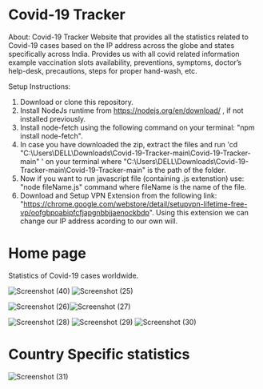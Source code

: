 # Covid-19 Tracker
About:
 Covid-19 Tracker Website that provides all the statistics related to Covid-19 cases based on the IP address across the globe and states specifically across India. Provides us with all covid related information example vaccination slots availability, preventions, symptoms, doctor’s help-desk, precautions, steps for proper hand-wash, etc.
 
Setup Instructions:
1. Download or clone this repository.
2. Install NodeJs runtime from https://nodejs.org/en/download/ , if not installed previously.
3. Install node-fetch using the following command on your terminal: "npm install node-fetch".
4. In case you have downloaded the zip, extract the files and run 'cd "C:\Users\DELL\Downloads\Covid-19-Tracker-main\Covid-19-Tracker-main" ' on your terminal where "C:\Users\DELL\Downloads\Covid-19-Tracker-main\Covid-19-Tracker-main" is the path of the folder.
5. Now if you want to run javascript file (containing .js extenstion) use: "node fileName.js" command where fileName is the name of the file.
6. Download and Setup VPN Extension from the following link: "https://chrome.google.com/webstore/detail/setupvpn-lifetime-free-vp/oofgbpoabipfcfjapgnbbjjaenockbdp". Using this extension we can change our IP address acording to our own will.

# Home page
Statistics of Covid-19 cases worldwide.

![Screenshot (40)](https://user-images.githubusercontent.com/63581415/150397484-1ea05766-0981-488f-b5f9-68df6e7b7606.png)
![Screenshot (25)](https://user-images.githubusercontent.com/63581415/150397565-1581264e-7139-47a5-b2ec-a2321a1988eb.png)

![Screenshot (26)](https://user-images.githubusercontent.com/63581415/150397848-fa75d765-cc29-43ba-8621-48f8cad96fde.png)![Screenshot (27)](https://user-images.githubusercontent.com/63581415/150397857-4f72e752-b07e-463c-9cb7-f805f5546339.png)

![Screenshot (28)](https://user-images.githubusercontent.com/63581415/150397872-bb9176a4-df3a-4db7-ae6d-2557c099e054.png)
![Screenshot (29)](https://user-images.githubusercontent.com/63581415/150397887-f1290d64-c81e-4bc6-b320-02921ac2aa4b.png)
![Screenshot (30)](https://user-images.githubusercontent.com/63581415/150397907-da712449-df37-43b2-8d1b-87fef508b76c.png)

# Country Specific statistics

![Screenshot (31)](https://user-images.githubusercontent.com/63581415/150398033-661e7bde-dc21-4ab0-87e0-798cbb5f7f16.png)

